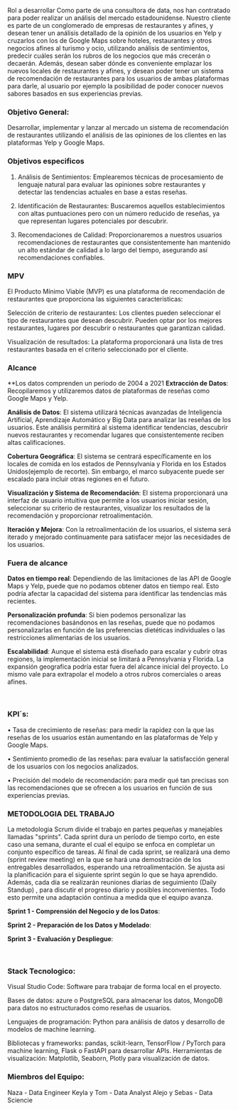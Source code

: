 Rol a desarrollar
Como parte de una consultora de data, nos han contratado para poder realizar un análisis del mercado estadounidense. Nuestro cliente es parte de un conglomerado de empresas de restaurantes y afines, y desean tener un análisis detallado de la opinión de los usuarios en Yelp y cruzarlos con los de Google Maps sobre hoteles, restaurantes y otros negocios afines al turismo y ocio, utilizando análisis de sentimientos, predecir cuáles serán los rubros de los negocios que más crecerán o decaerán. Además, desean saber dónde es conveniente emplazar los nuevos locales de restaurantes y afines, y desean poder tener un sistema de recomendación de restaurantes para los usuarios de ambas plataformas para darle, al usuario por ejemplo la posibilidad de poder conocer nuevos sabores basados en sus experiencias previas.

### Objetivo General:

Desarrollar, implementar y lanzar al mercado un sistema de recomendación de restaurantes utilizando el análisis de las opiniones de los clientes en las plataformas Yelp y Google Maps.

### Objetivos especificos

1. Análisis de Sentimientos: Emplearemos técnicas de procesamiento de lenguaje natural para evaluar las opiniones sobre restaurantes y detectar las tendencias actuales en base a estas reseñas.

2. Identificación de Restaurantes: Buscaremos aquellos establecimientos con altas puntuaciones pero con un número reducido de reseñas, ya que representan lugares potenciales por descubrir.

3. Recomendaciones de Calidad: Proporcionaremos a nuestros usuarios recomendaciones de restaurantes que consistentemente han mantenido un alto estándar de calidad a lo largo del tiempo, asegurando así recomendaciones confiables.

### MPV  

El Producto Mínimo Viable (MVP) es una plataforma de recomendación de restaurantes que proporciona las siguientes características:

Selección de criterio de restaurantes:
 Los clientes pueden seleccionar el tipo de restaurantes que desean descubrir. Pueden optar por los mejores restaurantes, lugares por descubrir o restaurantes que garantizan calidad.

Visualización de resultados:
    La plataforma proporcionará una lista de tres restaurantes basada en el criterio seleccionado por el cliente.

### Alcance

**Los datos comprenden un periodo de 2004 a 2021
**Extracción de Datos**: Recopilaremos y utilizaremos datos de plataformas de reseñas como Google Maps y Yelp.

**Análisis de Datos**: El sistema utilizará técnicas avanzadas de Inteligencia Artificial, Aprendizaje Automático y Big Data para analizar las reseñas de los usuarios. Este análisis permitirá al sistema identificar tendencias, descubrir nuevos restaurantes y recomendar lugares que consistentemente reciben altas calificaciones.

**Cobertura Geográfica**: El sistema se centrará específicamente en los locales de comida en los estados de Pennsylvania y Florida en los Estados Unidos(ejemplo de recorte). Sin embargo, el marco subyacente puede ser escalado para incluir otras regiones en el futuro.

**Visualización y Sistema de Recomendación**: El sistema proporcionará una interfaz de usuario intuitiva que permite a los usuarios iniciar sesión, seleccionar su criterio de restaurantes, visualizar los resultados de la recomendación y proporcionar retroalimentación.

**Iteración y Mejora**: Con la retroalimentación de los usuarios, el sistema será iterado y mejorado continuamente para satisfacer mejor las necesidades de los usuarios.


### Fuera de alcance

**Datos en tiempo real**: Dependiendo de las limitaciones de las API de Google Maps y Yelp, puede que no podamos obtener datos en tiempo real. Esto podría afectar la capacidad del sistema para identificar las tendencias más recientes.

**Personalización profunda**: Si bien podemos personalizar las recomendaciones basándonos en las reseñas, puede que no podamos personalizarlas en función de las preferencias dietéticas individuales o las restricciones alimentarias de los usuarios.

**Escalabilidad**: Aunque el sistema está diseñado para escalar y cubrir otras regiones, la implementación inicial se limitará a Pennsylvania y Florida. La expansión geografica podría estar fuera del alcance inicial del proyecto. Lo mismo vale para extrapolar el modelo a otros rubros comerciales o areas afines.

 
### KPI´s:

•	Tasa de crecimiento de reseñas: para medir la rapidez con la que las reseñas de los usuarios están aumentando en las plataformas de Yelp y Google Maps.
 
•	Sentimiento promedio de las reseñas: para evaluar la satisfacción general de los usuarios con los negocios analizados.
 
•	Precisión del modelo de recomendación: para medir qué tan precisas son las recomendaciones que se ofrecen a los usuarios en función de sus experiencias previas.
 

### METODOLOGIA DEL TRABAJO

 La metodologia Scrum divide el trabajo en partes pequeñas y manejables llamadas "sprints". Cada sprint dura un período de tiempo corto, en este caso una semana, durante el cual el equipo se enfoca en completar un conjunto específico de tareas. Al final de cada sprint, se realizará una demo (sprint review meeting) en la que se hará una demostración de los entregables desarrollados, esperando una retroalimentación. Se ajusta asi la planificación para el siguiente sprint según lo que se haya aprendido. Además, cada día se realizarán reuniones diarias de seguimiento (Daily Standup) , para discutir el progreso diario y posibles inconvenientes. Todo esto permite una adaptación continua a medida que el equipo avanza.

**Sprint 1 - Comprensión del Negocio y de los Datos**: 

**Sprint 2 - Preparación de los Datos y Modelado**: 

**Sprint 3 - Evaluación y Despliegue**: 

 
### Stack Tecnologico:

Visual Studio Code: Software para trabajar de forma local en el proyecto.

Bases de datos: azure o PostgreSQL para almacenar los datos, MongoDB para datos no estructurados como reseñas de usuarios.

Lenguajes de programación: Python  para análisis de datos y desarrollo de modelos de machine learning.

Bibliotecas y frameworks: pandas, scikit-learn, TensorFlow / PyTorch para machine learning, Flask o FastAPI para desarrollar APIs.
Herramientas de visualización: Matplotlib, Seaborn, Plotly para visualización de datos.

### Miembros del Equipo:
Naza - Data Engineer 
Keyla y Tom - Data Analyst
Alejo y  Sebas - Data Sciencie

